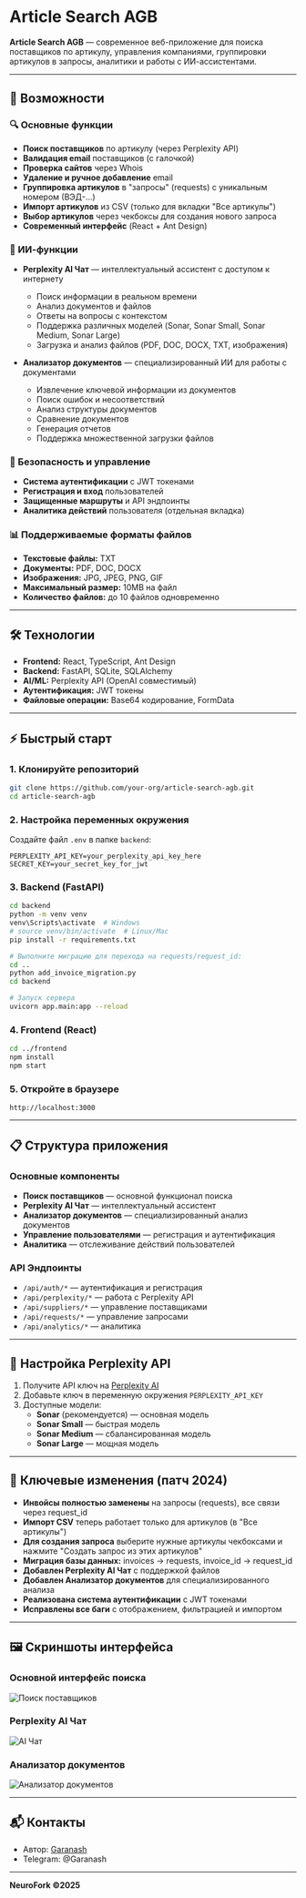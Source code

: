 # Article Search AGB

**Article Search AGB** — современное веб-приложение для поиска поставщиков по артикулу, управления компаниями, группировки артикулов в запросы, аналитики и работы с ИИ-ассистентами.

---

## 🚀 Возможности

### 🔍 Основные функции
- **Поиск поставщиков** по артикулу (через Perplexity API)
- **Валидация email** поставщиков (с галочкой)
- **Проверка сайтов** через Whois
- **Удаление и ручное добавление** email
- **Группировка артикулов** в "запросы" (requests) с уникальным номером (ВЭД-...)
- **Импорт артикулов** из CSV (только для вкладки "Все артикулы")
- **Выбор артикулов** через чекбоксы для создания нового запроса
- **Современный интерфейс** (React + Ant Design)

### 🤖 ИИ-функции
- **Perplexity AI Чат** — интеллектуальный ассистент с доступом к интернету
  - Поиск информации в реальном времени
  - Анализ документов и файлов
  - Ответы на вопросы с контекстом
  - Поддержка различных моделей (Sonar, Sonar Small, Sonar Medium, Sonar Large)
  - Загрузка и анализ файлов (PDF, DOC, DOCX, TXT, изображения)

- **Анализатор документов** — специализированный ИИ для работы с документами
  - Извлечение ключевой информации из документов
  - Поиск ошибок и несоответствий
  - Анализ структуры документов
  - Сравнение документов
  - Генерация отчетов
  - Поддержка множественной загрузки файлов

### 🔐 Безопасность и управление
- **Система аутентификации** с JWT токенами
- **Регистрация и вход** пользователей
- **Защищенные маршруты** и API эндпоинты
- **Аналитика действий** пользователя (отдельная вкладка)

### 📊 Поддерживаемые форматы файлов
- **Текстовые файлы:** TXT
- **Документы:** PDF, DOC, DOCX
- **Изображения:** JPG, JPEG, PNG, GIF
- **Максимальный размер:** 10MB на файл
- **Количество файлов:** до 10 файлов одновременно

---

## 🛠️ Технологии
- **Frontend:** React, TypeScript, Ant Design
- **Backend:** FastAPI, SQLite, SQLAlchemy
- **AI/ML:** Perplexity API (OpenAI совместимый)
- **Аутентификация:** JWT токены
- **Файловые операции:** Base64 кодирование, FormData

---

## ⚡ Быстрый старт

### 1. Клонируйте репозиторий
```bash
git clone https://github.com/your-org/article-search-agb.git
cd article-search-agb
```

### 2. Настройка переменных окружения
Создайте файл `.env` в папке `backend`:
```env
PERPLEXITY_API_KEY=your_perplexity_api_key_here
SECRET_KEY=your_secret_key_for_jwt
```

### 3. Backend (FastAPI)
```bash
cd backend
python -m venv venv
venv\Scripts\activate  # Windows
# source venv/bin/activate  # Linux/Mac
pip install -r requirements.txt

# Выполните миграцию для перехода на requests/request_id:
cd ..
python add_invoice_migration.py
cd backend

# Запуск сервера
uvicorn app.main:app --reload
```

### 4. Frontend (React)
```bash
cd ../frontend
npm install
npm start
```

### 5. Откройте в браузере
```
http://localhost:3000
```

---

## 📋 Структура приложения

### Основные компоненты
- **Поиск поставщиков** — основной функционал поиска
- **Perplexity AI Чат** — интеллектуальный ассистент
- **Анализатор документов** — специализированный анализ документов
- **Управление пользователями** — регистрация и аутентификация
- **Аналитика** — отслеживание действий пользователей

### API Эндпоинты
- `/api/auth/*` — аутентификация и регистрация
- `/api/perplexity/*` — работа с Perplexity API
- `/api/suppliers/*` — управление поставщиками
- `/api/requests/*` — управление запросами
- `/api/analytics/*` — аналитика

---

## 🔧 Настройка Perplexity API

1. Получите API ключ на [Perplexity AI](https://www.perplexity.ai/)
2. Добавьте ключ в переменную окружения `PERPLEXITY_API_KEY`
3. Доступные модели:
   - **Sonar** (рекомендуется) — основная модель
   - **Sonar Small** — быстрая модель
   - **Sonar Medium** — сбалансированная модель
   - **Sonar Large** — мощная модель

---

## 📝 Ключевые изменения (патч 2024)
- **Инвойсы полностью заменены** на запросы (requests), все связи через request_id
- **Импорт CSV** теперь работает только для артикулов (в "Все артикулы")
- **Для создания запроса** выберите нужные артикулы чекбоксами и нажмите "Создать запрос из этих артикулов"
- **Миграция базы данных:** invoices → requests, invoice_id → request_id
- **Добавлен Perplexity AI Чат** с поддержкой файлов
- **Добавлен Анализатор документов** для специализированного анализа
- **Реализована система аутентификации** с JWT токенами
- **Исправлены все баги** с отображением, фильтрацией и импортом

---

## 🖼️ Скриншоты интерфейса

### Основной интерфейс поиска
![Поиск поставщиков](#)

### Perplexity AI Чат
![AI Чат](#)

### Анализатор документов
![Анализатор документов](#)

---

## 📬 Контакты
- Автор: [Garanash](mailto:dolgov_am@mail.ru)
- Telegram: @Garanash

---

**NeuroFork ©2025** 